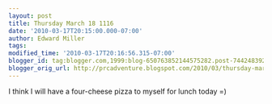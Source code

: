 ```yaml
---
layout: post
title: Thursday March 18 1116
date: '2010-03-17T20:15:00.000-07:00'
author: Edward Miller
tags: 
modified_time: '2010-03-17T20:16:56.315-07:00'
blogger_id: tag:blogger.com,1999:blog-650763852144575282.post-7442483922566943150
blogger_orig_url: http://prcadventure.blogspot.com/2010/03/thursday-march-18-1116.html
---
```


I think I will have a four-cheese pizza to myself for lunch today =)
